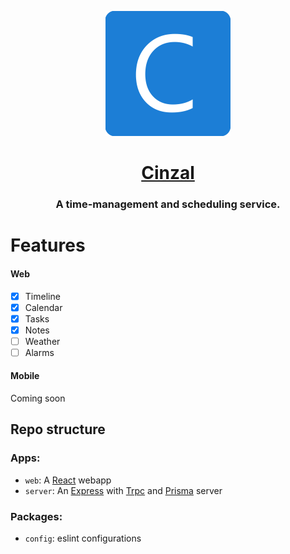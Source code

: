 <p align="center">
    <img src="apps\web\src\assets\imgs\logo.png" style="width: 200px;">
    <h1 align="center"><a href="http://cinzal.tk" target="_blank">Cinzal</a></h1>
</p>

<h3 align="center">A time-management and scheduling service.</h3>

# Features

#### Web

-   [x] Timeline
-   [x] Calendar
-   [x] Tasks
-   [x] Notes
-   [ ] Weather
-   [ ] Alarms

#### Mobile

Coming soon

## Repo structure

### Apps:

-   `web`: A [React](https://reactjs.org/) webapp
-   `server`: An [Express](https://expressjs.com/) with [Trpc](https://trpc.io/) and [Prisma](https://www.prisma.io/) server

### Packages:

-   `config`: eslint configurations
